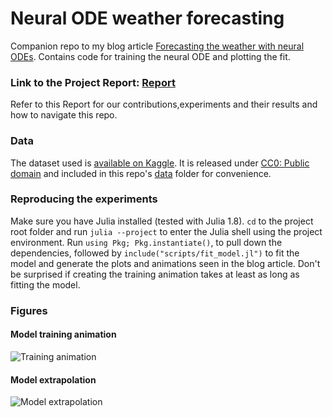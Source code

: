 # Neural ODE weather forecasting
Companion repo to my blog article [Forecasting the weather with neural ODEs](https://sebastiancallh.github.io/post/neural-ode-weather-forecast/). Contains code for training the neural ODE and plotting the fit.

### Link to the Project Report: [Report](https://drive.google.com/file/d/1sTfBpmtCicVzsQPhCJEa8ZIUt9KMQWS1/view)
Refer to this Report for our contributions,experiments and their results and how to navigate this repo. 

### Data
The dataset used is [available on Kaggle](https://www.kaggle.com/sumanthvrao/daily-climate-time-series-data). It is released under [CC0: Public domain](https://creativecommons.org/publicdomain/zero/1.0/) and included in this repo's [data](./data) folder for convenience.

### Reproducing the experiments
Make sure you have Julia installed (tested with Julia 1.8). `cd` to the project root folder and run `julia --project` to enter the Julia shell using the project environment. Run `using Pkg; Pkg.instantiate()`, to pull down the dependencies, followed by `include("scripts/fit_model.jl")` to fit the model and generate the plots and animations seen in the blog article. Don't be surprised if creating the training animation takes at least as long as fitting the model.

### Figures
#### Model training animation
![Training animation](./plots/training.gif)

#### Model extrapolation
![Model extrapolation](./plots/extrapolation.svg)
